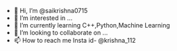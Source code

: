 - 👋 Hi, I’m @saikrishna0715
- 👀 I’m interested in ...
- 🌱 I’m currently learning C++,Python,Machine Learning
- 💞️ I’m looking to collaborate on ...
- 📫 How to reach me Insta id- @krishna_112 

<!---
saikrishna0715/saikrishna0715 is a ✨ special ✨ repository because its `README.md` (this file) appears on your GitHub profile.
You can click the Preview link to take a look at your changes.
--->

